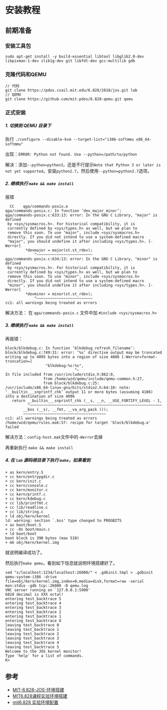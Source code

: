
# 安装教程
## 前期准备
### 安装工具包
```shell
sudo apt-get install -y build-essential libtool libglib2.0-dev libpixman-1-dev zlib1g-dev git libfdt-dev gcc-multilib gdb
```
### 克隆代码和QEMU
```git
// 代码
git clone https://pdos.csail.mit.edu/6.828/2018/jos.git lab
// QEMU
git clone https://github.com/mit-pdos/6.828-qemu.git qemu
```


### 正式安装
##### 1. 切换到 QEMU 目录下
执行 `./configure --disable-kvm --target-list="i386-softmmu x86_64-softmmu"`

出现：`ERROR: Python not found. Use --python=/path/to/python`

解决：添加`--python=python3`，还是不行提示`Note that Python 3 or later is not yet supported`。安装`python2.7`，然后使用`--python=python2.7`选项。

##### 2. 继续执行 `make && make install`
报错
```shell
  CC    qga/commands-posix.o
qga/commands-posix.c: In function ‘dev_major_minor’:
qga/commands-posix.c:633:13: error: In the GNU C Library, "major" is defined
 by <sys/sysmacros.h>. For historical compatibility, it is
 currently defined by <sys/types.h> as well, but we plan to
 remove this soon. To use "major", include <sys/sysmacros.h>
 directly. If you did not intend to use a system-defined macro
 "major", you should undefine it after including <sys/types.h>. [-Werror]
         *devmajor = major(st.st_rdev);
             ^~~~~~~~~~~~~~~~~~~~~~~~~~                                                                                                                                                                                                                                                                                                                                              
qga/commands-posix.c:634:13: error: In the GNU C Library, "minor" is defined
 by <sys/sysmacros.h>. For historical compatibility, it is
 currently defined by <sys/types.h> as well, but we plan to
 remove this soon. To use "minor", include <sys/sysmacros.h>
 directly. If you did not intend to use a system-defined macro
 "minor", you should undefine it after including <sys/types.h>. [-Werror]
         *devminor = minor(st.st_rdev);
             ^~~~~~~~~~~~~~~~~~~~~~~~~~                                                                                                                                                                                                                                                                                                                                              
cc1: all warnings being treated as errors
```
解决方法：
在 `qga/commands-posix.c` 文件中加 `#include <sys/sysmacros.h>`
##### 3. 继续执行 `make && make install`
再报错：
```
block/blkdebug.c: In function ‘blkdebug_refresh_filename’:
block/blkdebug.c:749:31: error: ‘%s’ directive output may be truncated writing up to 4095 bytes into a region of size 4086 [-Werror=format-truncation=]
                  "blkdebug:%s:%s",
                               ^~
In file included from /usr/include/stdio.h:862:0,
                 from /home/wzd/qemu/include/qemu-common.h:27,
                 from block/blkdebug.c:25:
/usr/include/x86_64-linux-gnu/bits/stdio2.h:64:10: note: ‘__builtin___snprintf_chk’ output 11 or more bytes (assuming 4106) into a destination of size 4096
   return __builtin___snprintf_chk (__s, __n, __USE_FORTIFY_LEVEL - 1,
          ^~~~~~~~~~~~~~~~~~~~~~~~~~~~~~~~~~~~~~~~~~~~~~~~~~~~~~~~~~~~
        __bos (__s), __fmt, __va_arg_pack ());
        ~~~~~~~~~~~~~~~~~~~~~~~~~~~~~~~~~~~~~
cc1: all warnings being treated as errors
/home/wzd/qemu/rules.mak:57: recipe for target 'block/blkdebug.o' failed
```
解决方法：`config-host.mak`文件中的`-Werror`去掉 

再重新执行 `make && make install`

##### 4.  在 `lab` 源码根目录下执行 `make`，如果看到

```
+ as kern/entry.S
+ cc kern/entrypgdir.c
+ cc kern/init.c
+ cc kern/console.c
+ cc kern/monitor.c
+ cc kern/printf.c
+ cc kern/kdebug.c
+ cc lib/printfmt.c
+ cc lib/readline.c
+ cc lib/string.c
+ ld obj/kern/kernel
ld: warning: section `.bss' type changed to PROGBITS
+ as boot/boot.S
+ cc -Os boot/main.c
+ ld boot/boot
boot block is 390 bytes (max 510)
+ mk obj/kern/kernel.img
```
就说明编译成功了。

然后执行`make qemu`，看到如下信息就说明环境搭建好了。
```
sed "s/localhost:1234/localhost:26000/" < .gdbinit.tmpl > .gdbinit
qemu-system-i386 -drive file=obj/kern/kernel.img,index=0,media=disk,format=raw -serial mon:stdio -gdb tcp::26000 -D qemu.log 
VNC server running on `127.0.0.1:5900'
6828 decimal is XXX octal!
entering test_backtrace 5
entering test_backtrace 4
entering test_backtrace 3
entering test_backtrace 2
entering test_backtrace 1
entering test_backtrace 0
leaving test_backtrace 0
leaving test_backtrace 1
leaving test_backtrace 2
leaving test_backtrace 3
leaving test_backtrace 4
leaving test_backtrace 5
Welcome to the JOS kernel monitor!
Type 'help' for a list of commands.
K> 

```
## 参考
* [MIT-6.828-JOS-环境搭建](https://www.cnblogs.com/gatsby123/p/9746193.html)
* [MIT6.828课程实验环境搭建](https://www.jianshu.com/p/3d6a9df84056)
* [mit6.828 实验环境配置](https://www.jianshu.com/p/1ca94cdd9c89)

